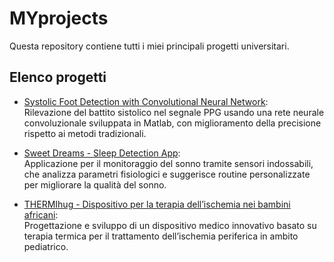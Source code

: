 # MYprojects

Questa repository contiene tutti i miei principali progetti universitari.

## Elenco progetti

- [Systolic Foot Detection with Convolutional Neural Network](./SystolicFootDetection):  
  Rilevazione del battito sistolico nel segnale PPG usando una rete neurale convoluzionale sviluppata in Matlab, con miglioramento della precisione rispetto ai metodi tradizionali.

- [Sweet Dreams - Sleep Detection App](./SweetDreams):  
  Applicazione per il monitoraggio del sonno tramite sensori indossabili, che analizza parametri fisiologici e suggerisce routine personalizzate per migliorare la qualità del sonno.

- [THERMIhug - Dispositivo per la terapia dell’ischemia nei bambini africani](./THERMIhug):  
  Progettazione e sviluppo di un dispositivo medico innovativo basato su terapia termica per il trattamento dell’ischemia periferica in ambito pediatrico.
